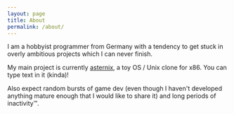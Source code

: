 ```yaml
---
layout: page
title: About
permalink: /about/
---
```


I am a hobbyist programmer from Germany with a tendency to get stuck in overly
ambitious projects which I can never finish.

My main project is currently [asternix](https://github.com/Wunst/asternix), a
toy OS / Unix clone for x86. You can type text in it (kinda)!

Also expect random bursts of game dev (even though I haven't developed anything
mature enough that I would like to share it) and long periods of inactivity™.

